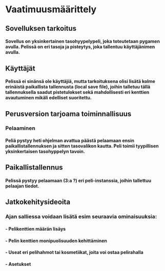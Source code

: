 # Vaatimuusmäärittely

## Sovelluksen tarkoitus
#### Sovellus on yksinkertainen tasohyypelypeli, joka toteutetaan pygamen avulla. Pelissä on eri tasoja ja pisteytys, joka tallentuu käyttäjänimen avulla.

## Käyttäjät
#### Pelissä ei sinänsä ole käyttäjiä, mutta tarkoituksena olisi lisätä kolme erinäistä paikallista tallennusta (local save file), joihin talletuu tällä tallennuksella saadut pistetulokset sekä mahdollisesti eri kenttien avautuminen mikäli edelliset suoritettu.

## Perusversion tarjoama toiminnallisuus
### Pelaaminen
#### Peliä pystyy heti ohjelman avattua päästä pelaamaan ensin paikallistallennuksen ja sitten tasovalikon kautta. Peli toimii tyypillisen yksinkertaisen tasohyppelyn tavoin. 

## Paikallistallennus
#### Pelissä pystyy pelaamaan (3:a ?) eri peli-instanssia, joihin tallettuu pelaajan tiedot.

## Jatkokehitysideoita
### Ajan salliessa voidaan lisätä esim seuraavia ominaisuuksia:

#### - Pelikenttien määrän lisäys
#### - Pelin kenttien monipuolisuuden kehittäminen
#### - Useat eri pelihahmot tai kosmetiikat, joita voi ostaa pelirahalla
#### - Asetukset 
